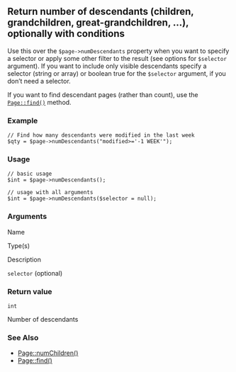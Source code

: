 Return number of descendants (children, grandchildren, great-grandchildren, …), optionally with conditions
----------------------------------------------------------------------------------------------------------

Use this over the `$page->numDescendants` property when you want to specify a selector or apply some other filter to the result (see options for `$selector` argument). If you want to include only visible descendants specify a selector (string or array) or boolean true for the `$selector` argument, if you don’t need a selector.

If you want to find descendant pages (rather than count), use the [`Page::find()`](/api/ref/page/find/) method.

### Example

    // Find how many descendants were modified in the last week
    $qty = $page->numDescendants("modified>='-1 WEEK'");

### Usage

    // basic usage
    $int = $page->numDescendants();
    
    // usage with all arguments
    $int = $page->numDescendants($selector = null);

### Arguments

Name

Type(s)

Description

`selector` (optional)

### Return value

`int`

Number of descendants

### See Also

*   [Page::numChildren()](/api/ref/page/num-children/)
*   [Page::find()](/api/ref/page/find/)

